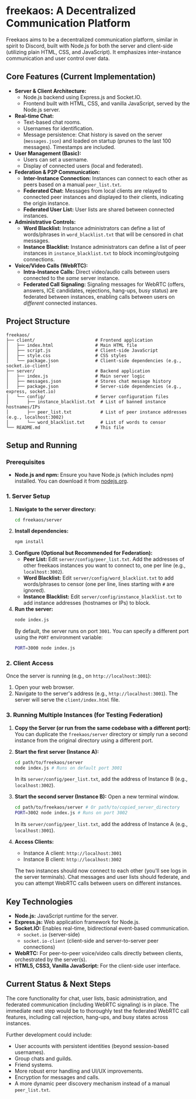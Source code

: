 # freekaos: A Decentralized Communication Platform

Freekaos aims to be a decentralized communication platform, similar in spirit to Discord, built with Node.js for both the server and client-side (utilizing plain HTML, CSS, and JavaScript). It emphasizes inter-instance communication and user control over data.

## Core Features (Current Implementation)

*   **Server & Client Architecture:**
    *   Node.js backend using Express.js and Socket.IO.
    *   Frontend built with HTML, CSS, and vanilla JavaScript, served by the Node.js server.
*   **Real-time Chat:**
    *   Text-based chat rooms.
    *   Usernames for identification.
    *   Message persistence: Chat history is saved on the server (`messages.json`) and loaded on startup (prunes to the last 100 messages). Timestamps are included.
*   **User Management (Basic):**
    *   Users can set a username.
    *   Display of connected users (local and federated).
*   **Federation & P2P Communication:**
    *   **Inter-Instance Connection:** Instances can connect to each other as peers based on a manual `peer_list.txt`.
    *   **Federated Chat:** Messages from local clients are relayed to connected peer instances and displayed to their clients, indicating the origin instance.
    *   **Federated User List:** User lists are shared between connected instances.
*   **Administrative Controls:**
    *   **Word Blacklist:** Instance administrators can define a list of words/phrases in `word_blacklist.txt` that will be censored in chat messages.
    *   **Instance Blacklist:** Instance administrators can define a list of peer instances in `instance_blacklist.txt` to block incoming/outgoing connections.
*   **Voice/Video Calls (WebRTC):**
    *   **Intra-Instance Calls:** Direct video/audio calls between users connected to the *same* server instance.
    *   **Federated Call Signaling:** Signaling messages for WebRTC (offers, answers, ICE candidates, rejections, hang-ups, busy status) are federated between instances, enabling calls between users on *different* connected instances.

## Project Structure

```
freekaos/
├── client/                       # Frontend application
│   ├── index.html                # Main HTML file
│   ├── script.js                 # Client-side JavaScript
│   ├── style.css                 # CSS styles
│   └── package.json              # Client-side dependencies (e.g., socket.io-client)
├── server/                       # Backend application
│   ├── index.js                  # Main server logic
│   ├── messages.json             # Stores chat message history
│   ├── package.json              # Server-side dependencies (e.g., express, socket.io)
│   └── config/                   # Server configuration files
│       ├── instance_blacklist.txt  # List of banned instance hostnames/IPs
│       ├── peer_list.txt           # List of peer instance addresses (e.g., localhost:3002)
│       └── word_blacklist.txt      # List of words to censor
└── README.md                     # This file
```

## Setup and Running

### Prerequisites

*   **Node.js and npm:** Ensure you have Node.js (which includes npm) installed. You can download it from [nodejs.org](https://nodejs.org/).

### 1. Server Setup

1.  **Navigate to the server directory:**
    ```bash
    cd freekaos/server
    ```
2.  **Install dependencies:**
    ```bash
    npm install
    ```
3.  **Configure (Optional but Recommended for Federation):**
    *   **Peer List:** Edit `server/config/peer_list.txt`. Add the addresses of other freekaos instances you want to connect to, one per line (e.g., `localhost:3002`).
    *   **Word Blacklist:** Edit `server/config/word_blacklist.txt` to add words/phrases to censor (one per line, lines starting with `#` are ignored).
    *   **Instance Blacklist:** Edit `server/config/instance_blacklist.txt` to add instance addresses (hostnames or IPs) to block.
4.  **Run the server:**
    ```bash
    node index.js
    ```
    By default, the server runs on port `3001`. You can specify a different port using the `PORT` environment variable:
    ```bash
    PORT=3000 node index.js
    ```

### 2. Client Access

Once the server is running (e.g., on `http://localhost:3001`):

1.  Open your web browser.
2.  Navigate to the server's address (e.g., `http://localhost:3001`). The server will serve the `client/index.html` file.

### 3. Running Multiple Instances (for Testing Federation)

1.  **Copy the Server (or run from the same codebase with a different port):**
    You can duplicate the `freekaos/server` directory or simply run a second instance from the original directory using a different port.
2.  **Start the first server (Instance A):**
    ```bash
    cd path/to/freekaos/server
    node index.js # Runs on default port 3001
    ```
    In its `server/config/peer_list.txt`, add the address of Instance B (e.g., `localhost:3002`).
3.  **Start the second server (Instance B):**
    Open a new terminal window.
    ```bash
    cd path/to/freekaos/server # Or path/to/copied_server_directory
    PORT=3002 node index.js # Runs on port 3002
    ```
    In its `server/config/peer_list.txt`, add the address of Instance A (e.g., `localhost:3001`).
4.  **Access Clients:**
    *   Instance A client: `http://localhost:3001`
    *   Instance B client: `http://localhost:3002`

    The two instances should now connect to each other (you'll see logs in the server terminals). Chat messages and user lists should federate, and you can attempt WebRTC calls between users on different instances.

## Key Technologies

*   **Node.js:** JavaScript runtime for the server.
*   **Express.js:** Web application framework for Node.js.
*   **Socket.IO:** Enables real-time, bidirectional event-based communication.
    *   `socket.io` (server-side)
    *   `socket.io-client` (client-side and server-to-server peer connections)
*   **WebRTC:** For peer-to-peer voice/video calls directly between clients, orchestrated by the server(s).
*   **HTML5, CSS3, Vanilla JavaScript:** For the client-side user interface.

## Current Status & Next Steps

The core functionality for chat, user lists, basic administration, and federated communication (including WebRTC signaling) is in place.
The immediate next step would be to thoroughly test the federated WebRTC call features, including call rejection, hang-ups, and busy states across instances.

Further development could include:
*   User accounts with persistent identities (beyond session-based usernames).
*   Group chats and guilds.
*   Friend systems.
*   More robust error handling and UI/UX improvements.
*   Encryption for messages and calls.
*   A more dynamic peer discovery mechanism instead of a manual `peer_list.txt`. 